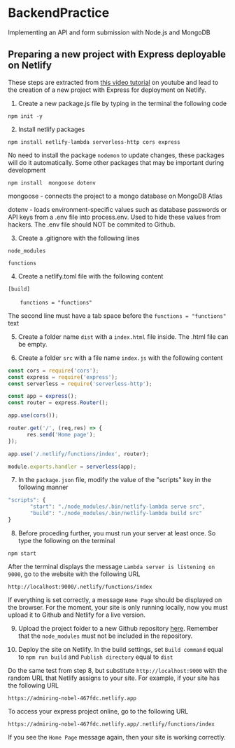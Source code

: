 # BackendPractice
Implementing an API and form submission with Node.js and MongoDB

## Preparing a new project with Express deployable on Netlify
These steps are extracted from [this video tutorial](https://www.youtube.com/watch?v=hQAu0YEIF0g&ab_channel=OhSeeMedia) on youtube and lead to the creation of a new project with Express for deployment on Netlify.
1. Create a new package.js file by typing in the terminal the following code

`npm init -y`
 
2. Install netlify packages

`npm install netlify-lambda serverless-http cors express`

No need to install the package `nodemon` to update changes, these packages will do it automatically. Some other packages that may be important during development

`npm install  mongoose dotenv`

mongoose - connects the project to a mongo database on MongoDB Atlas 

dotenv - loads environment-specific values such as database passwords or API keys from a .env file into process.env. Used to hide these values from hackers. The .env file should NOT be commited to Github.

3. Create a .gitignore with the following lines

`node_modules`

`functions`

4. Create a netlify.toml file with the following content

`[build]`

&nbsp; &nbsp; &nbsp; &nbsp;`functions = "functions"`

The second line must have a tab space before the `functions = "functions"` text

5. Create a folder name `dist` with a `index.html` file inside. The .html file can be empty.

6. Create a folder `src` with a file name `index.js` with the following content
```javascript
const cors = require('cors');
const express = require('express');
const serverless = require('serverless-http');

const app = express();
const router = express.Router();

app.use(cors());

router.get('/', (req,res) => {
      res.send('Home page');
});

app.use('/.netlify/functions/index', router);

module.exports.handler = serverless(app);

```
7. In the `package.json` file, modify the value of the "scripts" key in the following manner 
```javascript
"scripts": {
       "start": "./node_modules/.bin/netlify-lambda serve src",
       "build": "./node_modules/.bin/netlify-lambda build src"
}
```
8. Before proceding further, you must run your server at least once. So type the following on the terminal 

`npm start`

After the terminal displays the message `Lambda server is listening on 9000`, go to the website with the following URL

`http://localhost:9000/.netlify/functions/index`

If everything is set correctly, a message `Home Page` should be displayed on the browser. For the moment, your site is only running locally, now you must upload it to Github and Netlify for a live version.

9. Upload the project folder to a new Github repository [here](https://github.com/). Remember that the `node_modules` must not be included in the repository.

10. Deploy the site on Netlify. In the build settings, set `Build command` equal to `npm run build` and `Publish directory` equal to `dist`

Do the same test from step 8, but substitute `http://localhost:9000` with the random URL that Netlify  assigns to your site. For example, if your site has the following URL

`https://admiring-nobel-467fdc.netlify.app`

To access your express project online, go to the following URL

`https://admiring-nobel-467fdc.netlify.app/.netlify/functions/index`

If you see the `Home Page` message again, then your site is working correctly.



